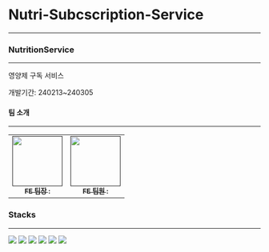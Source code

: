 # Nutri-Subcscription-Service

---
### NutritionService
---
영양제 구독 서비스

개발기간: 240213~240305

#### 팀 소개
---

<table>
  <tbody>
    <tr>
      <td align="center"><a href=""><img src=""width="100px;" alt=""/><br /><sub><b>FE 팀장 : </b></sub></a><br /></td>
      <td align="center"><a href=""><img src="" width="100px;" alt=""/><br /><sub><b>FE 팀원 : </b></sub></a><br /></td>
      </tr>
  </tbody>
</table>

### Stacks
---

<img src="https://img.shields.io/badge/java-007396?style=for-the-badge&logo=java&logoColor=white">

<img src="https://img.shields.io/badge/mysql-4479A1?style=for-the-badge&logo=mysql&logoColor=white">

<img src="https://img.shields.io/badge/springboot-6DB33F?style=for-the-badge&logo=springboot&logoColor=white">

<img src="https://img.shields.io/badge/github-181717?style=for-the-badge&logo=github&logoColor=white">

<img src="https://img.shields.io/badge/git-F05032?style=for-the-badge&logo=git&logoColor=white">

<img src="https://img.shields.io/badge/gradle-02303A?style=for-the-badge&logo=gradle&logoColor=white">

